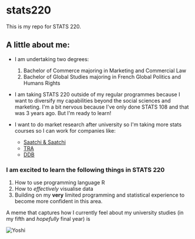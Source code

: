 # stats220

This is my repo for STATS 220. 

## A little about me:

- I am undertaking two degrees:
  1. Bachelor of Commerce majoring in Marketing and Commercial Law
  2. Bachelor of Global Studies majoring in French Global Politics and Humans Rights
- I am taking STATS 220 outside of my regular programmes because I want to diversify my capabilities beyond the social sciences and marketing. I'm a bit nervous because I've only done STATS 108 and that was 3 years ago. But I'm ready to learn!
- I want to do market research after university so I'm taking more stats courses so I can work for companies like:

  - [Saatchi & Saatchi](https://www.saatchi.co.nz/)
  - [TRA](https://www.theresearchagency.com/)
  - [DDB](https://www.ddbgroup.co.nz/ddb)

### I am excited to learn the following things in STATS 220
1. How to use programming language R
2. How to *effectively* visualise data
3. Building on my **very** limited programming and statistical experience to become more confident in this area.


A meme that captures how I currently feel about my university studies (in my fifth and *hopefully* final year) is 

![Yoshi](https://media3.giphy.com/media/v1.Y2lkPTc5MGI3NjExdzJmZmo3bGx3c3pseDhybXJxMWllYmdpdjh3cGNmaWgzcWhuZnFmayZlcD12MV9pbnRlcm5hbF9naWZfYnlfaWQmY3Q9Zw/RCwOTgJidoMda/giphy.gif)
